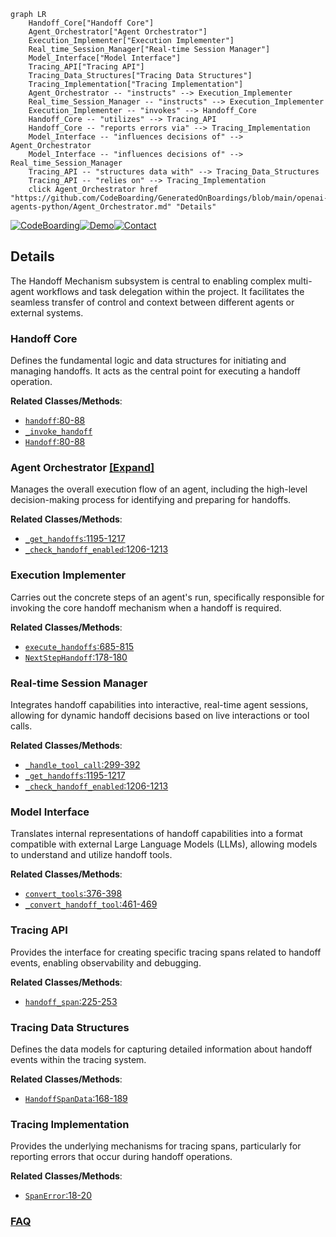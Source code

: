 ```mermaid
graph LR
    Handoff_Core["Handoff Core"]
    Agent_Orchestrator["Agent Orchestrator"]
    Execution_Implementer["Execution Implementer"]
    Real_time_Session_Manager["Real-time Session Manager"]
    Model_Interface["Model Interface"]
    Tracing_API["Tracing API"]
    Tracing_Data_Structures["Tracing Data Structures"]
    Tracing_Implementation["Tracing Implementation"]
    Agent_Orchestrator -- "instructs" --> Execution_Implementer
    Real_time_Session_Manager -- "instructs" --> Execution_Implementer
    Execution_Implementer -- "invokes" --> Handoff_Core
    Handoff_Core -- "utilizes" --> Tracing_API
    Handoff_Core -- "reports errors via" --> Tracing_Implementation
    Model_Interface -- "influences decisions of" --> Agent_Orchestrator
    Model_Interface -- "influences decisions of" --> Real_time_Session_Manager
    Tracing_API -- "structures data with" --> Tracing_Data_Structures
    Tracing_API -- "relies on" --> Tracing_Implementation
    click Agent_Orchestrator href "https://github.com/CodeBoarding/GeneratedOnBoardings/blob/main/openai-agents-python/Agent_Orchestrator.md" "Details"
```

[![CodeBoarding](https://img.shields.io/badge/Generated%20by-CodeBoarding-9cf?style=flat-square)](https://github.com/CodeBoarding/GeneratedOnBoardings)[![Demo](https://img.shields.io/badge/Try%20our-Demo-blue?style=flat-square)](https://www.codeboarding.org/demo)[![Contact](https://img.shields.io/badge/Contact%20us%20-%20contact@codeboarding.org-lightgrey?style=flat-square)](mailto:contact@codeboarding.org)

## Details

The Handoff Mechanism subsystem is central to enabling complex multi-agent workflows and task delegation within the project. It facilitates the seamless transfer of control and context between different agents or external systems.

### Handoff Core
Defines the fundamental logic and data structures for initiating and managing handoffs. It acts as the central point for executing a handoff operation.


**Related Classes/Methods**:

- <a href="https://github.com/openai/openai-agents-python/blob/main/src/agents/lifecycle.py#L80-L88" target="_blank" rel="noopener noreferrer">`handoff`:80-88</a>
- <a href="https://github.com/openai/openai-agents-python/blob/main/src/agents/handoffs.py" target="_blank" rel="noopener noreferrer">`_invoke_handoff`</a>
- <a href="https://github.com/openai/openai-agents-python/blob/main/src/agents/lifecycle.py#L80-L88" target="_blank" rel="noopener noreferrer">`Handoff`:80-88</a>


### Agent Orchestrator [[Expand]](./Agent_Orchestrator.md)
Manages the overall execution flow of an agent, including the high-level decision-making process for identifying and preparing for handoffs.


**Related Classes/Methods**:

- <a href="https://github.com/openai/openai-agents-python/blob/main/src/agents/run.py#L1195-L1217" target="_blank" rel="noopener noreferrer">`_get_handoffs`:1195-1217</a>
- <a href="https://github.com/openai/openai-agents-python/blob/main/src/agents/run.py#L1206-L1213" target="_blank" rel="noopener noreferrer">`_check_handoff_enabled`:1206-1213</a>


### Execution Implementer
Carries out the concrete steps of an agent's run, specifically responsible for invoking the core handoff mechanism when a handoff is required.


**Related Classes/Methods**:

- <a href="https://github.com/openai/openai-agents-python/blob/main/src/agents/_run_impl.py#L685-L815" target="_blank" rel="noopener noreferrer">`execute_handoffs`:685-815</a>
- <a href="https://github.com/openai/openai-agents-python/blob/main/src/agents/_run_impl.py#L178-L180" target="_blank" rel="noopener noreferrer">`NextStepHandoff`:178-180</a>


### Real-time Session Manager
Integrates handoff capabilities into interactive, real-time agent sessions, allowing for dynamic handoff decisions based on live interactions or tool calls.


**Related Classes/Methods**:

- <a href="https://github.com/openai/openai-agents-python/blob/main/src/agents/realtime/session.py#L299-L392" target="_blank" rel="noopener noreferrer">`_handle_tool_call`:299-392</a>
- <a href="https://github.com/openai/openai-agents-python/blob/main/src/agents/run.py#L1195-L1217" target="_blank" rel="noopener noreferrer">`_get_handoffs`:1195-1217</a>
- <a href="https://github.com/openai/openai-agents-python/blob/main/src/agents/run.py#L1206-L1213" target="_blank" rel="noopener noreferrer">`_check_handoff_enabled`:1206-1213</a>


### Model Interface
Translates internal representations of handoff capabilities into a format compatible with external Large Language Models (LLMs), allowing models to understand and utilize handoff tools.


**Related Classes/Methods**:

- <a href="https://github.com/openai/openai-agents-python/blob/main/src/agents/models/openai_responses.py#L376-L398" target="_blank" rel="noopener noreferrer">`convert_tools`:376-398</a>
- <a href="https://github.com/openai/openai-agents-python/blob/main/src/agents/models/openai_responses.py#L461-L469" target="_blank" rel="noopener noreferrer">`_convert_handoff_tool`:461-469</a>


### Tracing API
Provides the interface for creating specific tracing spans related to handoff events, enabling observability and debugging.


**Related Classes/Methods**:

- <a href="https://github.com/openai/openai-agents-python/blob/main/src/agents/tracing/create.py#L225-L253" target="_blank" rel="noopener noreferrer">`handoff_span`:225-253</a>


### Tracing Data Structures
Defines the data models for capturing detailed information about handoff events within the tracing system.


**Related Classes/Methods**:

- <a href="https://github.com/openai/openai-agents-python/blob/main/src/agents/tracing/span_data.py#L168-L189" target="_blank" rel="noopener noreferrer">`HandoffSpanData`:168-189</a>


### Tracing Implementation
Provides the underlying mechanisms for tracing spans, particularly for reporting errors that occur during handoff operations.


**Related Classes/Methods**:

- <a href="https://github.com/openai/openai-agents-python/blob/main/src/agents/tracing/spans.py#L18-L20" target="_blank" rel="noopener noreferrer">`SpanError`:18-20</a>




### [FAQ](https://github.com/CodeBoarding/GeneratedOnBoardings/tree/main?tab=readme-ov-file#faq)